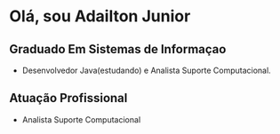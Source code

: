 # Olá, sou Adailton Junior
## Graduado Em Sistemas de Informaçao

* Desenvolvedor Java(estudando) e Analista Suporte Computacional.

## Atuação Profissional
* Analista Suporte Computacional
